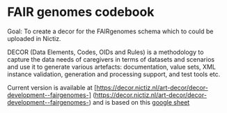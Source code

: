# FAIR genomes codebook 

Goal: To create a decor for the FAIRgenomes schema which to could be uploaded in Nictiz.

DECOR (Data Elements, Codes, OIDs and Rules) is a methodology to capture the data needs of caregivers in terms of datasets and scenarios and use it to generate various artefacts: documentation, value sets, XML instance validation, generation and processing support, and test tools etc.

Current version is available at [https://decor.nictiz.nl/art-decor/decor-development--fairgenomes-] (https://decor.nictiz.nl/art-decor/decor-development--fairgenomes-) and is based on this [google sheet](https://docs.google.com/spreadsheets/d/1QCtkNYdDKEaIf_exfFyX7HcJYDV_KkMp_UJQARlKOgk/edit?usp=sharing)
